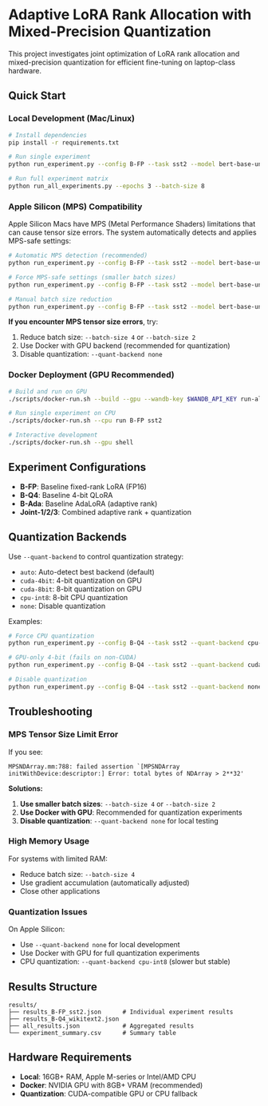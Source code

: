 # Adaptive LoRA Rank Allocation with Mixed-Precision Quantization

This project investigates joint optimization of LoRA rank allocation and mixed-precision quantization for efficient fine-tuning on laptop-class hardware.

## Quick Start

### Local Development (Mac/Linux)

```bash
# Install dependencies
pip install -r requirements.txt

# Run single experiment
python run_experiment.py --config B-FP --task sst2 --model bert-base-uncased

# Run full experiment matrix
python run_all_experiments.py --epochs 3 --batch-size 8
```

### Apple Silicon (MPS) Compatibility

Apple Silicon Macs have MPS (Metal Performance Shaders) limitations that can cause tensor size errors. The system automatically detects and applies MPS-safe settings:

```bash
# Automatic MPS detection (recommended)
python run_experiment.py --config B-FP --task sst2 --model bert-base-uncased

# Force MPS-safe settings (smaller batch sizes)
python run_experiment.py --config B-FP --task sst2 --model bert-base-uncased --mps-safe

# Manual batch size reduction
python run_experiment.py --config B-FP --task sst2 --model bert-base-uncased --batch-size 4
```

**If you encounter MPS tensor size errors**, try:
1. Reduce batch size: `--batch-size 4` or `--batch-size 2`
2. Use Docker with GPU backend (recommended for quantization)
3. Disable quantization: `--quant-backend none`

### Docker Deployment (GPU Recommended)

```bash
# Build and run on GPU
./scripts/docker-run.sh --build --gpu --wandb-key $WANDB_API_KEY run-all

# Run single experiment on CPU
./scripts/docker-run.sh --cpu run B-FP sst2

# Interactive development
./scripts/docker-run.sh --gpu shell
```

## Experiment Configurations

- **B-FP**: Baseline fixed-rank LoRA (FP16)
- **B-Q4**: Baseline 4-bit QLoRA  
- **B-Ada**: Baseline AdaLoRA (adaptive rank)
- **Joint-1/2/3**: Combined adaptive rank + quantization

## Quantization Backends

Use `--quant-backend` to control quantization strategy:

- `auto`: Auto-detect best backend (default)
- `cuda-4bit`: 4-bit quantization on GPU
- `cuda-8bit`: 8-bit quantization on GPU  
- `cpu-int8`: 8-bit CPU quantization
- `none`: Disable quantization

Examples:
```bash
# Force CPU quantization
python run_experiment.py --config B-Q4 --task sst2 --quant-backend cpu-int8

# GPU-only 4-bit (fails on non-CUDA)
python run_experiment.py --config B-Q4 --task sst2 --quant-backend cuda-4bit

# Disable quantization
python run_experiment.py --config B-Q4 --task sst2 --quant-backend none
```

## Troubleshooting

### MPS Tensor Size Limit Error

If you see:
```
MPSNDArray.mm:788: failed assertion `[MPSNDArray initWithDevice:descriptor:] Error: total bytes of NDArray > 2**32'
```

**Solutions:**
1. **Use smaller batch sizes**: `--batch-size 4` or `--batch-size 2`
2. **Use Docker with GPU**: Recommended for quantization experiments
3. **Disable quantization**: `--quant-backend none` for local testing

### High Memory Usage

For systems with limited RAM:
- Reduce batch size: `--batch-size 4`
- Use gradient accumulation (automatically adjusted)
- Close other applications

### Quantization Issues

On Apple Silicon:
- Use `--quant-backend none` for local development
- Use Docker with GPU for full quantization experiments
- CPU quantization: `--quant-backend cpu-int8` (slower but stable)

## Results Structure

```
results/
├── results_B-FP_sst2.json      # Individual experiment results
├── results_B-Q4_wikitext2.json
├── all_results.json            # Aggregated results
└── experiment_summary.csv      # Summary table
```

## Hardware Requirements

- **Local**: 16GB+ RAM, Apple M-series or Intel/AMD CPU
- **Docker**: NVIDIA GPU with 8GB+ VRAM (recommended)
- **Quantization**: CUDA-compatible GPU or CPU fallback 
